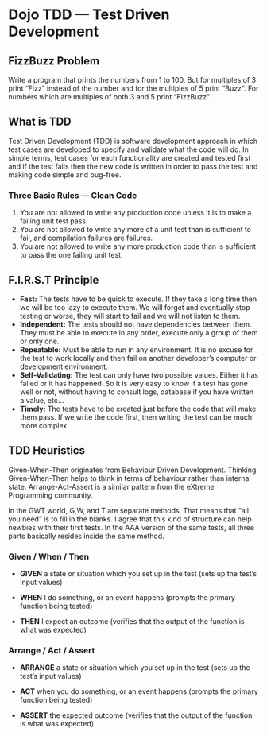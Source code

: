 # Dojo TDD — Test Driven Development

## FizzBuzz Problem
Write a program that prints the numbers from 1 to 100. But for multiples of 3 print “Fizz” instead of the number and for the multiples of 5 print “Buzz“. For numbers which are multiples of both 3 and 5 print “FizzBuzz”.

## What is TDD
Test Driven Development (TDD) is software development approach in which test cases are developed to specify and validate what the code will do. In simple terms, test cases for each functionality are created and tested first and if the test fails then the new code is written in order to pass the test and making code simple and bug-free.

### Three Basic Rules — Clean Code
1. You are not allowed to write any production code unless it is to make a failing unit test pass.
2. You are not allowed to write any more of a unit test than is sufficient to fail, and compilation failures are failures.
3. You are not allowed to write any more production code than is sufficient to pass the one failing unit test.

## F.I.R.S.T Principle
- **Fast:** The tests have to be quick to execute. If they take a long time then we will be too lazy to execute them. We will forget and eventually stop testing or worse, they will start to fail and we will not listen to them.
- **Independent:** The tests should not have dependencies between them. They must be able to execute in any order, execute only a group of them or only one.
- **Repeatable:** Must be able to run in any environment. It is no excuse for the test to work locally and then fail on another developer’s computer or development environment.
- **Self-Validating:** The test can only have two possible values. Either it has failed or it has happened. So it is very easy to know if a test has gone well or not, without having to consult logs, database if you have written a value, etc…
- **Timely:** The tests have to be created just before the code that will make them pass. If we write the code first, then writing the test can be much more complex.


## TDD Heuristics
Given-When-Then originates from Behaviour Driven Development. Thinking Given-When-Then helps to think in terms of behaviour rather than internal state. Arrange-Act-Assert is a similar pattern from the eXtreme Programming community.

In the GWT world, G,W, and T are separate methods. That means that “all you need” is to fill in the blanks. I agree that this kind of structure can help newbies with their first tests. In the AAA version of the same tests, all three parts basically resides inside the same method.

### Given / When / Then

- **GIVEN** a state or situation which you set up in the test (sets up the test’s input values)

- **WHEN** I do something, or an event happens (prompts the primary function being tested)

- **THEN** I expect an outcome (verifies that the output of the function is what was expected)

### Arrange / Act / Assert

- **ARRANGE** a state or situation which you set up in the test (sets up the test’s input values)

- **ACT** when you do something, or an event happens (prompts the primary function being tested)

- **ASSERT** the expected outcome (verifies that the output of the function is what was expected)

